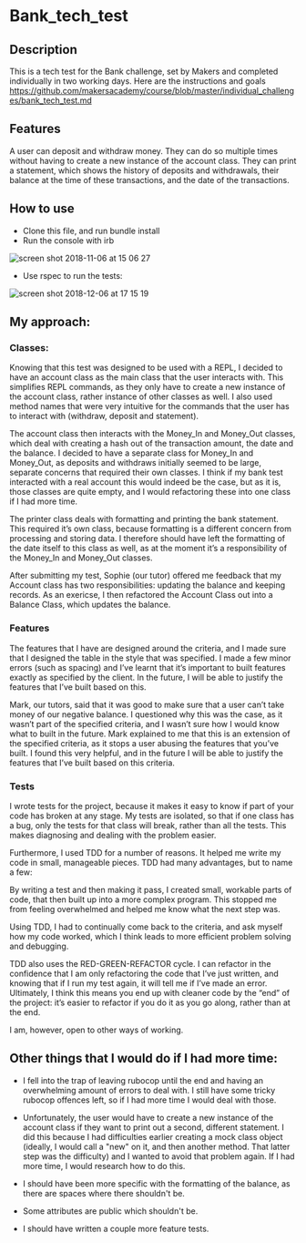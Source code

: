 # Bank_tech_test

Description
------

This is a tech test for the Bank challenge, set by Makers and completed individually in two working days. Here are the instructions and goals https://github.com/makersacademy/course/blob/master/individual_challenges/bank_tech_test.md

Features
-------

A user can deposit and withdraw money. They can do so multiple times without having to create a new instance of the account class. They can print a statement, which shows the history of deposits and withdrawals, their balance at the time of these transactions, and the date of the transactions.

How to use
------
- Clone this file, and run bundle install
- Run the console with irb

![screen shot 2018-11-06 at 15 06 27](https://user-images.githubusercontent.com/42243785/48073535-e077d200-e1d6-11e8-8b70-afc5fff8d292.png)

- Use rspec to run the tests:

![screen shot 2018-12-06 at 17 15 19](https://user-images.githubusercontent.com/42243785/49600223-9d964f00-f97a-11e8-9017-dd94f6288bb8.png)


My approach:
------

### Classes:

Knowing that this test was designed to be used with a REPL, I decided to have an account class as the main class that the user interacts with. This simplifies REPL commands, as they only have to create a new instance of the account class, rather instance of other classes as well. I also used method names that were very intuitive for the commands that the user has to interact with (withdraw, deposit and statement).

The account class then interacts with the Money_In and Money_Out classes, which deal with creating a hash out of the transaction amount, the date and the balance. I decided to have a separate class for Money_In and Money_Out, as deposits and withdraws initially seemed to be large, separate concerns that required their own classes. I think if my bank test interacted with a real account this would indeed be the case, but as it is, those classes are quite empty, and I would refactoring these into one class if I had more time. 

The printer class deals with formatting and printing the bank statement. This required it’s own class, because formatting is a different concern from processing and storing data. I therefore should have left the formatting of the date itself to this class as well, as at the moment it’s a responsibility of the Money_In and Money_Out classes.

After submitting my test, Sophie (our tutor) offered me feedback that my Account class has two responsibilities: updating the balance and keeping records. As an exericse, I then refactored the Account Class out into a Balance Class, which updates the balance. 

### Features

The features that I have are designed around the criteria, and I made sure that I designed the table in the style that was specified. I made a few minor errors (such as spacing) and I’ve learnt that it’s important to built features exactly as specified by the client. In the future, I will be able to justify the features that I’ve built based on this.

Mark, our tutors, said that it was good to make sure that a user can’t take money of our negative balance. I questioned why this was the case, as it wasn’t part of the specified criteria, and I wasn’t sure how I would know what to built in the future. Mark explained to me that this is an extension of the specified criteria, as it stops a user abusing the features that you’ve built. I found this very helpful, and in the future I will be able to justify the features that I’ve built based on this criteria. 

### Tests

I wrote tests for the project, because it makes it easy to know if part of your code has broken at any stage. My tests are isolated, so that if one class has a bug, only the tests for that class will break, rather than all the tests. This makes diagnosing and dealing with the problem easier. 

Furthermore, I used TDD for a number of reasons. It helped me write my code in small, manageable pieces. TDD had many advantages, but to name a few:

By writing a test and then making it pass, I created small, workable parts of code, that then built up into a more complex program. This stopped me from feeling overwhelmed and helped me know what the next step was. 

Using TDD, I had to continually come back to the criteria, and ask myself how my code worked, which I think leads to more efficient problem solving and debugging.

TDD also uses the RED-GREEN-REFACTOR cycle. I can refactor in the confidence that I am only refactoring the code that I’ve just written, and knowing that if I run my test again, it will tell me if I’ve made an error. Ultimately, I think this means you end up with cleaner code by the “end” of the project: it’s easier to refactor if you do it as you go along, rather than at the end. 

I am, however, open to other ways of working. 

Other things that I would do if I had more time:
------

* I fell into the trap of leaving rubocop until the end and having an overwhelming amount of errors to deal with. I still have some tricky rubocop offences left, so if I had more time I would deal with those. 

* Unfortunately, the user would have to create a new instance of the account class if they want to print out a second, different statement. I did this because I had difficulties earlier creating a mock class object (ideally, I would call a "new" on it, and then another method. That latter step was the difficulty) and I wanted to avoid that problem again. If I had more time, I would research how to do this.

* I should have been more specific with the formatting of the balance, as there are spaces where there shouldn't be. 

* Some attributes are public which shouldn't be. 

* I should have written a couple more feature tests.




